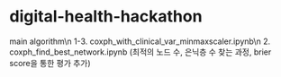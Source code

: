 # digital-health-hackathon
main algorithm\n
1-3. coxph_with_clinical_var_minmaxscaler.ipynb\n
2. coxph_find_best_network.ipynb (최적의 노드 수, 은닉층 수 찾는 과정, brier score을 통한 평가 추가)
